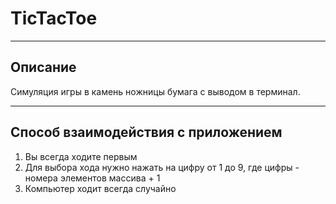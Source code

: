 # TicTacToe

____
## Описание
Симуляция игры в камень ножницы бумага с выводом в терминал.

____
## Способ взаимодействия с приложением
1. Вы всегда ходите первым
2. Для выбора хода нужно нажать на цифру от 1 до 9,
где цифры - номера элементов массива + 1
3. Компьютер ходит всегда случайно
